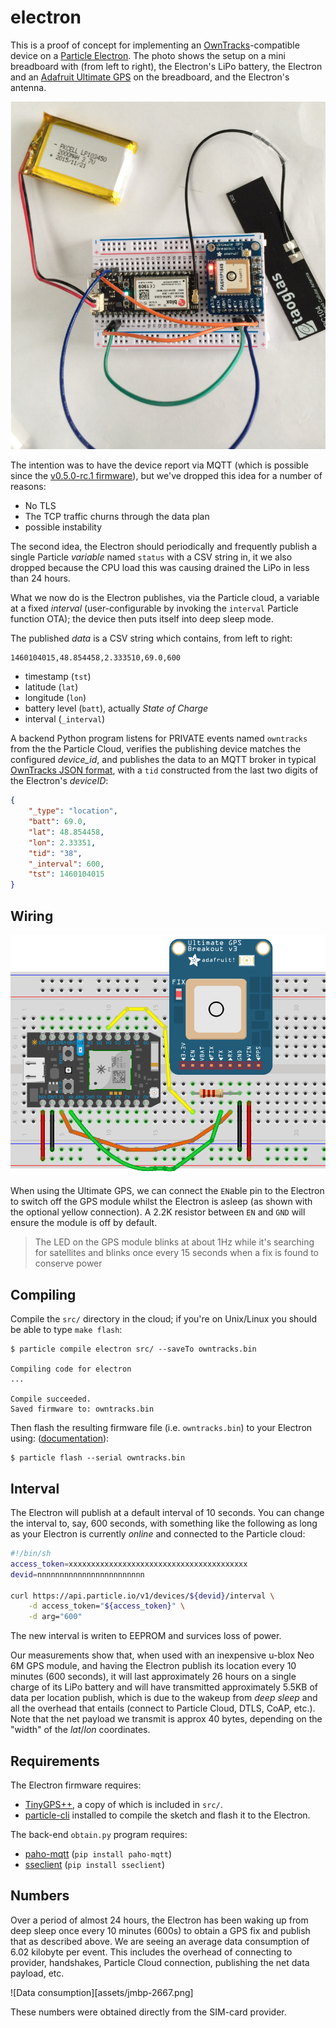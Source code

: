 # electron

This is a proof of concept for implementing an [OwnTracks]-compatible device on a [Particle Electron](https://docs.particle.io/datasheets/electron-datasheet/). The photo shows the setup on a mini breadboard with (from left to right), the Electron's LiPo battery, the Electron and an [Adafruit Ultimate GPS](https://www.adafruit.com/products/746) on the breadboard, and the Electron's antenna.

![Electron with GPS](assets/electron.jpg)

The intention was to have the device report via MQTT (which is possible since the [v0.5.0-rc.1 firmware](https://github.com/spark/firmware/releases)), but we've dropped this idea for a number of reasons:

* No TLS
* The TCP traffic churns through the data plan
* possible instability

The second idea, the Electron should periodically and frequently publish a single Particle _variable_ named `status` with a CSV string in, it we also dropped because the CPU load this was causing drained the LiPo in less than 24 hours.

What we now do is the Electron publishes, via the Particle cloud, a variable at a fixed _interval_ (user-configurable by invoking the `interval` Particle function OTA); the device then puts itself into deep sleep mode.

The published _data_ is a CSV string which contains, from left to right:

```
1460104015,48.854458,2.333510,69.0,600
```

* timestamp (`tst`)
* latitude (`lat`)
* longitude (`lon`)
* battery level (`batt`), actually _State of Charge_
* interval (`_interval`)


A backend Python program listens for PRIVATE events named `owntracks` from the the Particle Cloud, verifies the publishing device matches the configured _device_id_, and publishes the data to an MQTT broker in typical [OwnTracks JSON format](http://owntracks.org/booklet/tech/json/), with a `tid` constructed from the last two digits of the Electron's _deviceID_:

```json
{
    "_type": "location",
    "batt": 69.0,
    "lat": 48.854458,
    "lon": 2.33351,
    "tid": "38",
    "_interval": 600,
    "tst": 1460104015
}
```

## Wiring

![Electron with GPS](assets/electron-gps_bb.png)

When using the Ultimate GPS, we can connect the `EN`able pin to the Electron to switch off the GPS module whilst the Electron is asleep (as shown with the optional yellow connection). A 2.2K resistor between `EN` and `GND` will ensure the module is off by default.

> The LED on the GPS module blinks at about 1Hz while it's searching for satellites and blinks once every 15 seconds when a fix is found to conserve power


## Compiling

Compile the `src/` directory in the cloud; if you're on Unix/Linux you should be able to type `make flash`:

```
$ particle compile electron src/ --saveTo owntracks.bin

Compiling code for electron
...

Compile succeeded.
Saved firmware to: owntracks.bin
```

Then flash the resulting firmware file (i.e. `owntracks.bin`) to your Electron using: ([documentation](https://docs.particle.io/guide/tools-and-features/cli/core/#flashing-over-serial-for-the-electron)):

```
$ particle flash --serial owntracks.bin
```

## Interval

The Electron will publish at a default interval of 10 seconds. You can change the interval to, say, 600 seconds, with something like the following as long as your Electron is currently _online_ and connected to the Particle cloud:

```bash
#!/bin/sh
access_token=xxxxxxxxxxxxxxxxxxxxxxxxxxxxxxxxxxxxxxxx
devid=nnnnnnnnnnnnnnnnnnnnnnnn

curl https://api.particle.io/v1/devices/${devid}/interval \
	-d access_token="${access_token}" \
	-d arg="600"
```

The new interval is writen to EEPROM and survices loss of power.

Our measurements show that, when used with an inexpensive u-blox Neo 6M GPS module, and having the Electron publish its location every 10 minutes (600 seconds), it will last approximately 26 hours on a single charge of its LiPo battery and will have transmitted approximately 5.5KB of data per location publish, which is due to the wakeup from _deep sleep_ and all the overhead that entails (connect to Particle Cloud, DTLS, CoAP, etc.). Note that the net payload we transmit is approx 40 bytes, depending on the "width" of the _lat_/_lon_ coordinates.


## Requirements

The Electron firmware requires:

* [TinyGPS++](https://github.com/codegardenllc/tiny_gps_plus), a copy of which is included in `src/`.
* [particle-cli](https://github.com/spark/particle-cli) installed to compile the sketch and flash it to the Electron.

The back-end `obtain.py` program requires:

* [paho-mqtt](https://pypi.python.org/pypi/paho-mqtt/) (`pip install paho-mqtt`)
* [sseclient](https://pypi.python.org/pypi/sseclient/) (`pip install sseclient`)

## Numbers

Over a period of almost 24 hours, the Electron has been waking up from deep sleep once every 10 minutes (600s) to obtain a GPS fix and publish that as described above. We are seeing an average data consumption of 6.02 kilobyte per event. This includes the overhead of connecting to provider, handshakes, Particle Cloud connection, publishing the net data payload, etc.

![Data consumption][assets/jmbp-2667.png]

These numbers were obtained directly from the SIM-card provider.


  [OwnTracks]: http://owntracks.org
